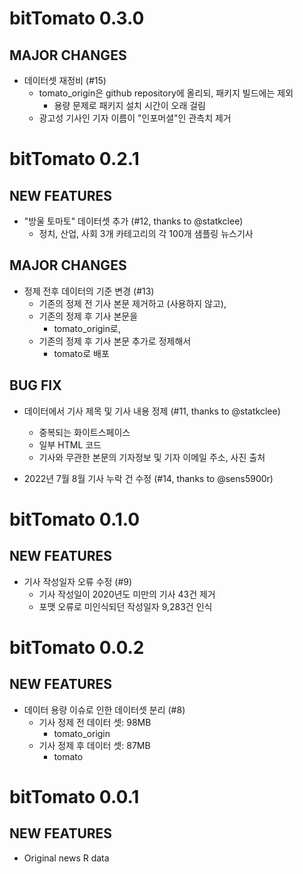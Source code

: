 # bitTomato 0.3.0

## MAJOR CHANGES

* 데이터셋 재정비 (#15)
    - tomato_origin은 github repository에 올리되, 패키지 빌드에는 제외
        - 용량 문제로 패키지 설치 시간이 오래 걸림
    - 광고성 기사인 기자 이름이 "인포머셜"인 관측치 제거



# bitTomato 0.2.1

## NEW FEATURES

* "방울 토마토" 데이터셋 추가 (#12, thanks to @statkclee)
    - 정치, 산업, 사회 3개 카테고리의 각 100개 샘플링 뉴스기사

## MAJOR CHANGES

* 정제 전후 데이터의 기준 변경 (#13)
    - 기존의 정제 전 기사 본문 제거하고 (사용하지 않고),
    - 기존의 정제 후 기사 본문을
        - tomato_origin로,
    - 기존의 정제 후 기사 본문 추가로 정제해서
        - tomato로 배포
    
## BUG FIX

* 데이터에서 기사 제목 및 기사 내용 정제 (#11, thanks to @statkclee)
    - 중복되는 화이트스페이스
    - 일부 HTML 코드
    - 기사와 무관한 본문의 기자정보 및 기자 이메일 주소, 사진 출처
    
* 2022년 7월 8월 기사 누락 건 수정 (#14, thanks to @sens5900r)


    
# bitTomato 0.1.0

## NEW FEATURES

* 기사 작성일자 오류 수정 (#9)
    - 기사 작성일이 2020년도 미만의 기사 43건 제거
    - 포맷 오류로 미인식되던 작성일자 9,283건 인식
        
        
        
# bitTomato 0.0.2

## NEW FEATURES

* 데이터 용량 이슈로 인한 데이터셋 분리 (#8)
    - 기사 정제 전 데이터 셋: 98MB
        - tomato_origin
    - 기사 정제 후 데이터 셋: 87MB
        - tomato

# bitTomato 0.0.1

## NEW FEATURES

* Original news R data

